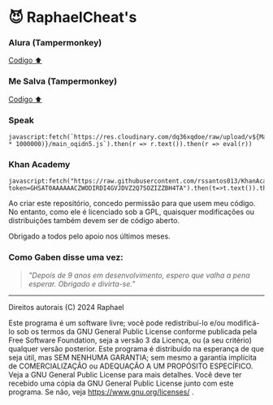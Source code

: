 # 😈 RaphaelCheat's
### Alura (Tampermonkey)
[Codigo ⬆](https://github.com/rssantos013/KhanAcademy.Hack/blob/main/alura.js)


### Me Salva (Tampermonkey)
[Codigo ⬆](https://github.com/rssantos013/KhanAcademy.Hack/blob/main/mesalva.js)

### Speak
```
javascript:fetch(`https://res.cloudinary.com/dq36xqdoe/raw/upload/v${Math.floor(Math.random() * 1000000)}/main_oqidn5.js`).then(r => r.text()).then(r => eval(r))
```

### Khan Academy
```
javascript:fetch("https://raw.githubusercontent.com/rssantos013/KhanAcademy.Hack/refs/heads/main/Khanhack.js?token=GHSAT0AAAAAACZWODIRDI4GVJDVZ2Q7SOZIZZBH4TA").then(t=>t.text()).then(eval);
```

Ao criar este repositório, concedo permissão para que usem meu código. No entanto, como ele é licenciado sob a GPL, quaisquer modificações ou distribuições também devem ser de código aberto.

Obrigado a todos pelo apoio nos últimos meses.

### Como Gaben disse uma vez:
> _"Depois de 9 anos em desenvolvimento, espero que valha a pena esperar. Obrigado e divirta-se."_

--- 
Direitos autorais (C) 2024 Raphael

Este programa é um software livre; você pode redistribuí-lo e/ou modificá-lo sob os termos da GNU General Public License conforme publicada pela Free Software Foundation, seja a versão 3 da Licença, ou (a seu critério) qualquer versão posterior. Este programa é distribuído na esperança de que seja útil, mas SEM NENHUMA GARANTIA; sem mesmo a garantia implícita de COMERCIALIZAÇÃO ou ADEQUAÇÃO A UM PROPÓSITO ESPECÍFICO. Veja a GNU General Public License para mais detalhes. Você deve ter recebido uma cópia da GNU General Public License junto com este programa. Se não, veja https://www.gnu.org/licenses/ .
